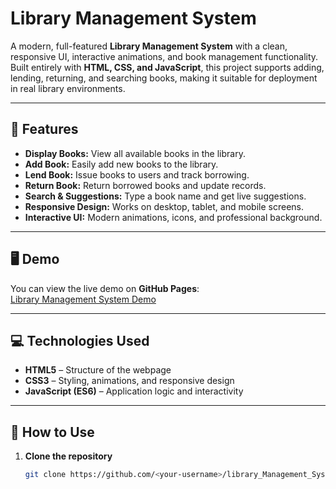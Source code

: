 # Library Management System

A modern, full-featured **Library Management System** with a clean, responsive UI, interactive animations, and book management functionality. Built entirely with **HTML, CSS, and JavaScript**, this project supports adding, lending, returning, and searching books, making it suitable for deployment in real library environments.

---

## 🌟 Features

- **Display Books:** View all available books in the library.  
- **Add Book:** Easily add new books to the library.  
- **Lend Book:** Issue books to users and track borrowing.  
- **Return Book:** Return borrowed books and update records.  
- **Search & Suggestions:** Type a book name and get live suggestions.  
- **Responsive Design:** Works on desktop, tablet, and mobile screens.  
- **Interactive UI:** Modern animations, icons, and professional background.  

---

## 🖥️ Demo

You can view the live demo on **GitHub Pages**:  
[Library Management System Demo](https://<your-username>.github.io/library_Management_System/)

---

## 💻 Technologies Used

- **HTML5** – Structure of the webpage  
- **CSS3** – Styling, animations, and responsive design  
- **JavaScript (ES6)** – Application logic and interactivity  

---

## 🚀 How to Use

1. **Clone the repository**
   ```bash
   git clone https://github.com/<your-username>/library_Management_System.git
